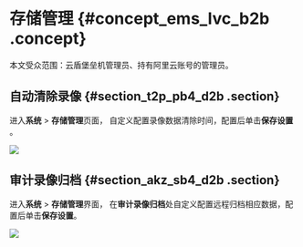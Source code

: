 # 存储管理 {#concept_ems_lvc_b2b .concept}

本文受众范围：云盾堡垒机管理员、持有阿里云账号的管理员。

## 自动清除录像 {#section_t2p_pb4_d2b .section}

进入**系统** \> **存储管理**页面， 自定义配置录像数据清除时间，配置后单击**保存设置** 。

![](http://static-aliyun-doc.oss-cn-hangzhou.aliyuncs.com/assets/img/12741/6036_zh-CN.png)

## 审计录像归档 {#section_akz_sb4_d2b .section}

进入**系统** \> **存储管理**界面， 在**审计录像归档**处自定义配置远程归档相应数据，配置后单击**保存设置**。

![](http://static-aliyun-doc.oss-cn-hangzhou.aliyuncs.com/assets/img/12741/6834_zh-CN.png)

